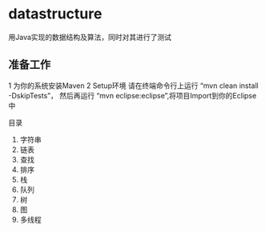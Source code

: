# datastructure
用Java实现的数据结构及算法，同时对其进行了测试

准备工作
------
  1 为你的系统安装Maven
  2 Setup环境 请在终端命令行上运行 “mvn clean install -DskipTests”， 然后再运行 “mvn eclipse:eclipse”,将项目Import到你的Eclipse中

  目录 
  1. 字符串
  2. 链表 
  3. 查找 
  4. 排序 
  5. 栈 
  6. 队列 
  7. 树 
  8. 图 
  9. 多线程

